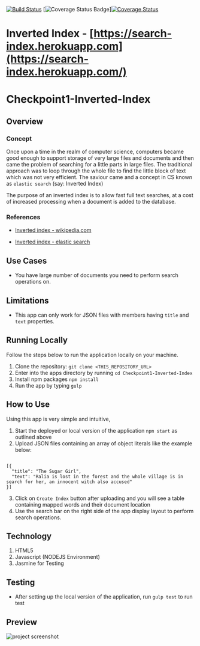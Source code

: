 [![Build Status](https://travis-ci.org/andela-oakinseye/checkpoint1-inverted-index.svg?branch=dev-2)](https://travis-ci.org/andela-oakinseye/checkpoint1-inverted-index) [![Coverage Status Badge](https://coveralls.io/repos/github/andela-oakinseye/checkpoint1-inverted-index/badge.png?branch=dev-2)][![Coverage Status](https://coveralls.io/repos/github/andela-oakinseye/checkpoint1-inverted-index/badge.svg?branch=develop)](https://coveralls.io/github/andela-oakinseye/checkpoint1-inverted-index?branch=develop)
# Inverted Index - [https://search-index.herokuapp.com](https://search-index.herokuapp.com/) 


# Checkpoint1-Inverted-Index
## Overview
### Concept
Once upon a time in the realm of computer science, computers became good enough to support storage of very large files and documents and then came the problem of searching for a little parts in large files.
The traditional approach was to loop through the whole file to find the little block of text which was not very efficient. The saviour came and a concept in CS known as `elastic search` (say: Inverted Index) 

The purpose of an inverted index is to allow fast full text searches, at a cost of increased processing when a document is added to the database.

### References
* [Inverted index - wikipedia.com](https://en.wikipedia.org/wiki/Inverted_index) 

* [Inverted index - elastic search](https://www.elastic.co/guide/en/elasticsearch/guide/current/inverted-index.html) 

## Use Cases
- You have large number of documents you need to perform search operations on.

## Limitations
- This app can only work for JSON files with members having `title` and `text` properties.


## Running Locally
Follow the steps below to run the application locally on your machine.
 1. Clone the repository: `git clone <THIS_REPOSITORY_URL>`
 2. Enter into the apps directory by running `cd Checkpoint1-Inverted-Index`
 3. Install npm packages `npm install`
 4. Run the app by typing `gulp`
 
## How to Use 
Using this app is very simple and intuitive,
  1. Start the deployed or local version of the application `npm start` as outlined above
  2. Upload JSON files containing an array of object literals like the example below:
  ```

  [{
    "title": "The Sugar Girl",
    "text": "Ralia is lost in the forest and the whole village is in search for her, an innocent witch also accused"
  }]
  ```
  3. Click on `Create Index` button after uploading and you will see a table containing mapped words and their document location
  4. Use the search bar on the right side of the app display layout to perform search operations. 


## Technology 
  1. HTML5
  2. Javascript (NODEJS Environment)
  3. Jasmine for Testing


## Testing 
- After setting up the local version of the application, run `gulp test` to run test

## Preview
![project screenshot](https://4.bp.blogspot.com/-zz3Tl33-D9o/WEL2I6qsUCI/AAAAAAAAAb0/NHqtRoin7ZYm4W5HLw6QBtz7tIZyZbNbgCLcB/s1600/Screen%2BShot%2B2016-12-03%2Bat%2B5.41.40%2BPM.png "Inverted Index Preview")
